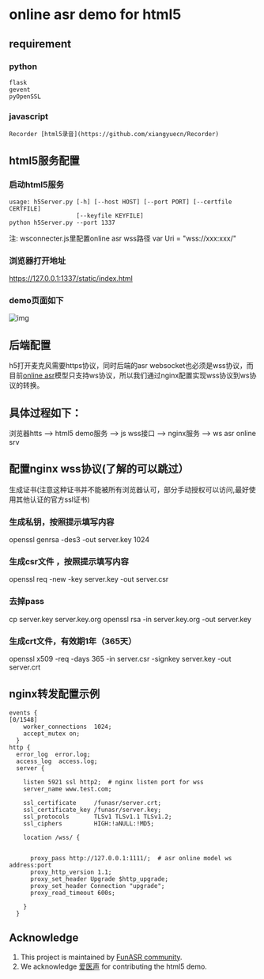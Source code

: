 # online asr demo for html5

## requirement
### python
```shell
flask
gevent
pyOpenSSL
```

### javascript
```shell
Recorder [html5录音](https://github.com/xiangyuecn/Recorder)
```
## html5服务配置
### 启动html5服务

```shell
usage: h5Server.py [-h] [--host HOST] [--port PORT] [--certfile CERTFILE]
                   [--keyfile KEYFILE]
python h5Server.py --port 1337
```
注:
wsconnecter.js里配置online asr wss路径
var Uri = "wss://xxx:xxx/" 

### 浏览器打开地址
https://127.0.0.1:1337/static/index.html


### demo页面如下
![img](https://github.com/alibaba-damo-academy/FunASR/blob/for-html5-demo/funasr/runtime/html5/demo.gif)


## 后端配置
h5打开麦克风需要https协议，同时后端的asr websocket也必须是wss协议，而目前[online asr](https://github.com/alibaba-damo-academy/FunASR/tree/main/funasr/runtime/python/websocket)模型只支持ws协议，所以我们通过nginx配置实现wss协议到ws协议的转换。

## 具体过程如下：
浏览器htts --> html5 demo服务 --> js wss接口 --> nginx服务 --> ws asr online srv

## 配置nginx wss协议(了解的可以跳过）
生成证书(注意这种证书并不能被所有浏览器认可，部分手动授权可以访问,最好使用其他认证的官方ssl证书)

### 生成私钥，按照提示填写内容
openssl genrsa -des3 -out server.key 1024
 
### 生成csr文件 ，按照提示填写内容
openssl req -new -key server.key -out server.csr
 
### 去掉pass
cp server.key server.key.org 
openssl rsa -in server.key.org -out server.key
 
### 生成crt文件，有效期1年（365天）
openssl x509 -req -days 365 -in server.csr -signkey server.key -out server.crt

## nginx转发配置示例
```shell
events {                                                                                                            [0/1548]
    worker_connections  1024;
    accept_mutex on;
  }
http {
  error_log  error.log;
  access_log  access.log;
  server {

    listen 5921 ssl http2;  # nginx listen port for wss
    server_name www.test.com;

    ssl_certificate     /funasr/server.crt;
    ssl_certificate_key /funasr/server.key;
    ssl_protocols       TLSv1 TLSv1.1 TLSv1.2;
    ssl_ciphers         HIGH:!aNULL:!MD5;

    location /wss/ {


      proxy_pass http://127.0.0.1:1111/;  # asr online model ws address:port
      proxy_http_version 1.1;
      proxy_set_header Upgrade $http_upgrade;
      proxy_set_header Connection "upgrade";
      proxy_read_timeout 600s;

    }
  }
```

## Acknowledge
1. This project is maintained by [FunASR community](https://github.com/alibaba-damo-academy/FunASR).
2. We acknowledge [爱医声](http://www.aihealthx.com/) for contributing the html5 demo.